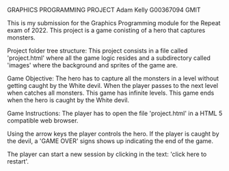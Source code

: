 GRAPHICS PROGRAMMING PROJECT
Adam Kelly
G00367094
GMIT

This is my submission for the Graphics Programming module for the Repeat exam of 2022.
This project is a game conisting of a hero that captures monsters.

Project folder tree structure:
This project consists in a file called 'project.html' where all the
game logic resides and a subdirectory called 'images' where the
background and sprites of the game are.

Game Objective:
The hero has to capture all the monsters in a level without getting caught by the White devil.
When the player passes to the next level when catches all monsters.
This game has infinite levels.
This game ends when the hero is caught by the White devil.

Game Instructions:
The player has to open the file 'project.html' in a HTML 5 compatible
web browser. 

Using the arrow keys the player controls the hero.
If the player is caught by the devil, a 'GAME OVER'
signs shows up indicating the end of the game.

The player can start a new session by clicking in the text:
'click here to restart'.
